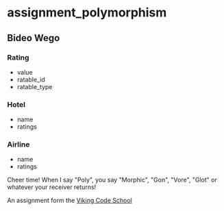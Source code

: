 assignment_polymorphism
=======================

## Bideo Wego

### Rating
- value
- ratable_id
- ratable_type

### Hotel
- name
- ratings

### Airline
- name
- ratings

Cheer time! When I say "Poly", you say "Morphic", "Gon", "Vore", "Glot" or whatever your receiver returns!

An assignment form the [Viking Code School](http://vikingcodeschool.com)